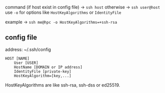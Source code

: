 command (if host exist in config file) -> `ssh host`
otherwise -> `ssh user@host`
use `-o` for options like `HostKeyAlgorithms` or `IdentityFile`

example -> `ssh me@hpc -o HostKeyAlgorithms=+ssh-rsa`

## config file
address: ~/.ssh/config
```
HOST [NAME] 
	User [USER]
	HostName [DOMAIN or IP address]
	IdentityFile [private-key]
	HostKeyAlgorithm=[key,...]
```
HostKeyAlgorithms are like ssh-rsa, ssh-dss or ed25519. 